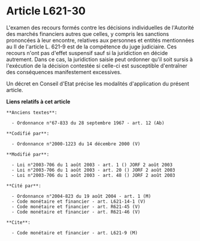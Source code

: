 # Article L621-30

L'examen des recours formés contre les décisions individuelles de l'Autorité des marchés financiers autres que celles, y
compris les sanctions prononcées à leur encontre, relatives aux personnes et entités mentionnées au II de l'article L. 621-9
est de la compétence du juge judiciaire. Ces recours n'ont pas d'effet suspensif sauf si la juridiction en décide autrement.
Dans ce cas, la juridiction saisie peut ordonner qu'il soit sursis à l'exécution de la décision contestée si celle-ci est
susceptible d'entraîner des conséquences manifestement excessives.

Un décret en Conseil d'Etat précise les modalités d'application du présent article.

**Liens relatifs à cet article**

	**Anciens textes**:

	  - Ordonnance n°67-833 du 28 septembre 1967 - art. 12 (Ab)

	**Codifié par**:

	  - Ordonnance n°2000-1223 du 14 décembre 2000 (V)

	**Modifié par**:

	  - Loi n°2003-706 du 1 août 2003 - art. 1 () JORF 2 août 2003
	  - Loi n°2003-706 du 1 août 2003 - art. 20 () JORF 2 août 2003
	  - Loi n°2003-706 du 1 août 2003 - art. 48 () JORF 2 août 2003

	**Cité par**:

	  - Ordonnance n°2004-823 du 19 août 2004 - art. 1 (M)
	  - Code monétaire et financier - art. L621-14-1 (V)
	  - Code monétaire et financier - art. R621-45 (V)
	  - Code monétaire et financier - art. R621-46 (V)

	**Cite**:

	  - Code monétaire et financier - art. L621-9 (M)
